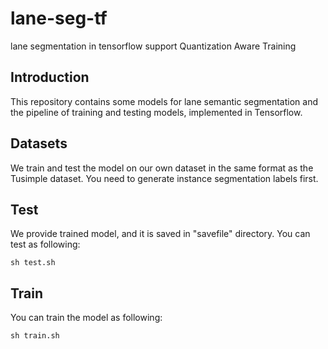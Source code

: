 # lane-seg-tf
lane segmentation in tensorflow
support Quantization Aware Training

## Introduction

This repository contains some models for lane semantic segmentation and the pipeline of training and testing models, implemented in Tensorflow.

## Datasets
We train and test the model on our own dataset in the same format as the Tusimple dataset. You need to generate instance segmentation labels first.

## Test
We provide trained model, and it is saved in "savefile" directory. You can test as following:

`sh test.sh`

## Train
You can train the model as following:

`sh train.sh`

